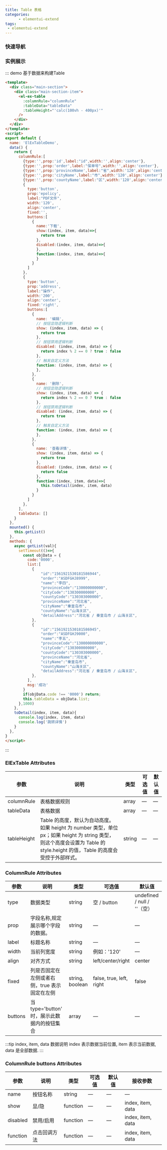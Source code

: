 ```yaml
---
title: Table 表格
categories:
      - elementui-extend
tags:
 - elementui-extend
---
```


### 快速导航
<TOC />

### 实例展示

::: demo 基于数据来构建Table

```html
<template>
  <div class="main-section">
    <div class="main-section-item">
      <el-ex-table
        :columnRule="columnRule"
        :tableData="tableData"
        :tableHeight="'calc(100vh - 400px)'"
      />
    </div>
  </div>
</template>
<script>
export default {
  name: 'ElExTableDemo',
  data() {
    return {
      columnRule:[
        {type:'',prop:'id',label:"id",width:'',align:'center'},
        {type:'',prop:'order',label:"保单号",width:'',align:'center'},
        {type:'',prop:'provinceName',label:"省",width:'120',align:'center'},
        {type:'',prop:'cityName',label:"市",width:'120',align:'center'},
        {type:'',prop:'countyName',label:"区",width:'120',align:'center'},
        {
          type:'button',
          prop:'epolicy',
          label:"PDF文件",
          width:'120',
          align:'center',
          fixed:'',
          buttons:[
            {
              name:'下载',
              show:(index, item, data)=>{
                return true
              },
              disabled:(index, item, data)=>{
              },
              function:(index, item, data)=>{
              }
            }
          ]
        },
        {
          type:'button',
          prop:'address',
          label:"操作",
          width:'200',
          align:'center',
          fixed:'right',
          buttons:[
            {
              name: '编辑',
              // 按钮显隐逻辑判断
              show: (index, item, data) => {
                return true
              },
              // 按钮禁用逻辑判断
              disabled: (index, item, data) => {
                return index % 2 == 0 ? true : false
              },
              // 触发自定义方法
              function: (index, item, data) => {
              },
            },
            {
              name: '删除',
              // 按钮显隐逻辑判断
              show: (index, item, data) => {
                return index % 2 == 0 ? true : false
              },
              // 按钮禁用逻辑判断
              disabled: (index, item, data) => {
                return true
              },
              // 触发自定义方法
              function: (index, item, data) => {
              },
            },
            {
              name: '查看详情',
              show: (index, item, data) => {
                return true
              },
              disabled: (index, item, data) => {
                return false
              },
              function:(index, item, data)=>{
                this.toDetail(index, item, data)
              }
            }
          ]
        },
      ],
      tableData: []
    }
  },
  mounted() {
    this.getList()
  },
  methods: {
    async getList(val){
      setTimeout(()=>{
        const objData = {
          code:'0000',
          list:[
            {
                "id":"1561921530181586944",
                "order":"ASDFGHJ8999",
                "name":"李四",
                "provinceCode":"130000000000",
                "cityCode":"130300000000",
                "countyCode":"130303000000",
                "provinceName":"河北省",
                "cityName":"秦皇岛市",
                "countyName":"山海关区",
                "detailAddress":"河北省 / 秦皇岛市 / 山海关区",
            },
            {
                "id":"1561921530181586945",
                "order":"ASDFGHJ9000",
                "name":"李五",
                "provinceCode":"130000000000",
                "cityCode":"130300000000",
                "countyCode":"130303000000",
                "provinceName":"河北省",
                "cityName":"秦皇岛市",
                "countyName":"山海关区",
                "detailAddress":"河北省 / 秦皇岛市 / 山海关区",
            },
          ],
          msg:'成功'
        }
        if(objData.code !== '0000') return;
        this.tableData = objData.list;
      },1000)
    },
    toDetail(index, item, data){
      console.log(index, item, data)
      console.log('跳转详情')
    }
  },
}
</script>
```
:::

### ElExTable Attributes

| 参数      | 说明          | 类型      | 可选值                           | 默认值  |
|---------- |-------------- |---------- |--------------------------------  |-------- |
| columnRule   | 表格数据规则 | array      |                  —                |  — |
| tableData   | 表格数据 | array      |                  —                |  — |
| tableHeight   | Table 的高度，默认为自动高度。如果 height 为 number 类型，单位 px；如果 height 为 string 类型，则这个高度会设置为 Table 的 style.height 的值，Table 的高度会受控于外部样式。 | string      |                  —                |  — |


### ColumnRule Attributes

| 参数      | 说明          | 类型      | 可选值                           | 默认值  |
|---------- |-------------- |---------- |--------------------------------  |-------- |
| type   | 数据类型 | string      |                  空 / button                |  undefined / null / ''（空） |
| prop   | 字段名称,规定展示哪个字段的数据。 | string      |                  —                |  — |
| label   | 标题名称 | string      |                  —                |  — |
| width   | 当前列宽度 | string      |                  例如：'120'                |  — |
| align   | 对齐方式 | string      |                  left/center/right                |  center |
| fixed   | 列是否固定在左侧或者右侧，true 表示固定在左侧 | string, boolean      |                  false, true, left, right                | false |
| buttons   | 当type='button' 时，展示此数据内的按钮集合 | array      |                  —                |  — |

:::tip index, item, data 数据说明
 index 表示数据当前位置,
 item 表示当前数据,
 data 是全部数据.
:::
### ColumnRule buttons Attributes

| 参数      | 说明          | 类型      | 可选值                           | 默认值  | 接收参数 |
|---------- |-------------- |---------- |--------------------------------  |-------- |--------
| name   | 按钮名称 | string      |                  —                |  — | — 
| show   | 显/隐 | function      |                  —                |  — |index, item, data
| disabled   | 禁用/启用 | function      |                  —                |  — |index, item, data
| function   | 点击回调方法 | function      |                  —                |  — |index, item, data
